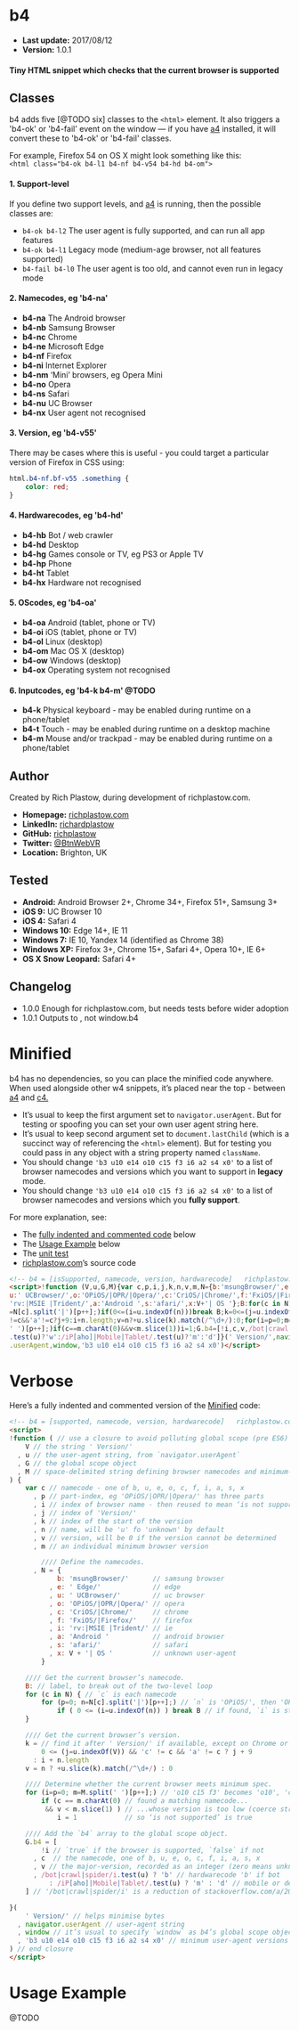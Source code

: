 b4
==

+ __Last update:__  2017/08/12
+ __Version:__      1.0.1

#### Tiny HTML snippet which checks that the current browser is supported


Classes
-------

b4 adds five [@TODO six] classes to the `<html>` element. It also triggers a
'b4-ok' or 'b4-fail' event on the window — if you have [a4](a4.md) installed, it
will convert these to 'b4-ok' or 'b4-fail' classes.

For example, Firefox 54 on OS X might look something like this:  
`<html class="b4-ok b4-l1 b4-nf b4-v54 b4-hd b4-om">`


#### 1. Support-level

If you define two support levels, and [a4](a4.md) is running, then the possible
classes are:

+ `b4-ok b4-l2` The user agent is fully supported, and can run all app features
+ `b4-ok b4-l1` Legacy mode (medium-age browser, not all features supported)
+ `b4-fail b4-l0` The user agent is too old, and cannot even run in legacy mode

#### 2. Namecodes, eg 'b4-na'

+ __b4-na__ The Android browser
+ __b4-nb__ Samsung Browser
+ __b4-nc__ Chrome
+ __b4-ne__ Microsoft Edge
+ __b4-nf__ Firefox
+ __b4-ni__ Internet Explorer
+ __b4-nm__ ‘Mini’ browsers, eg Opera Mini
+ __b4-no__ Opera
+ __b4-ns__ Safari
+ __b4-nu__ UC Browser
+ __b4-nx__ User agent not recognised

#### 3. Version, eg 'b4-v55'

There may be cases where this is useful - you could target a particular version
of Firefox in CSS using:

```css
html.b4-nf.bf-v55 .something {
    color: red;
}

```

#### 4. Hardwarecodes, eg 'b4-hd'

+ __b4-hb__ Bot / web crawler
+ __b4-hd__ Desktop
+ __b4-hg__ Games console or TV, eg PS3 or Apple TV
+ __b4-hp__ Phone
+ __b4-ht__ Tablet
+ __b4-hx__ Hardware not recognised

#### 5. OScodes, eg 'b4-oa'

+ __b4-oa__ Android (tablet, phone or TV)
+ __b4-oi__ iOS (tablet, phone or TV)
+ __b4-ol__ Linux (desktop)
+ __b4-om__ Mac OS X (desktop)
+ __b4-ow__ Windows (desktop)
+ __b4-ox__ Operating system not recognised

#### 6. Inputcodes, eg 'b4-k b4-m' @TODO

+ __b4-k__ Physical keyboard - may be enabled during runtime on a phone/tablet
+ __b4-t__ Touch - may be enabled during runtime on a desktop machine
+ __b4-m__ Mouse and/or trackpad - may be enabled during runtime on a phone/tablet


Author
------
Created by Rich Plastow, during development of richplastow.com.

+ __Homepage:__     [richplastow.com](http://richplastow.com)
+ __LinkedIn:__     [richardplastow](https://linkedin.com/in/richardplastow)
+ __GitHub:__       [richplastow](https://github.com/richplastow)
+ __Twitter:__      [@BtnWebVR](https://twitter.com/BtnWebVR)
+ __Location:__     Brighton, UK


Tested
------
+ __Android:__           Android Browser 2+, Chrome 34+, Firefox 51+, Samsung 3+
+ __iOS 9:__             UC Browser 10
+ __iOS 4:__             Safari 4
+ __Windows 10:__        Edge 14+, IE 11
+ __Windows 7:__         IE 10, Yandex 14 (identified as Chrome 38)
+ __Windows XP:__        Firefox 3+, Chrome 15+, Safari 4+, Opera 10+, IE 6+
+ __OS X Snow Leopard:__ Safari 4+


Changelog
---------
+ 1.0.0       Enough for richplastow.com, but needs tests before wider adoption
+ 1.0.1       Outputs to <html class="...">, not window.b4




Minified
========

b4 has no dependencies, so you can place the minified code anywhere. When used
alongside other w4 snippets, it’s placed near the top - between [a4](a4.md) and
[c4.](c4.md)

+ It’s usual to keep the first argument set to `navigator.userAgent`. But for
  testing or spoofing you can set your own user agent string here.
+ It’s usual to keep second argument set to `document.lastChild` (which is
  a succinct way of referencing the `<html>` element). But for testing you could
  pass in any object with a string property named `className`.
+ You should change `'b3 u10 e14 o10 c15 f3 i6 a2 s4 x0'` to a list of browser
  namecodes and versions which you want to support in __legacy__ mode.
+ You should change `'b3 u10 e14 o10 c15 f3 i6 a2 s4 x0'` to a list of browser
  namecodes and versions which you __fully support__.

For more explanation, see:

+ The [fully indented and commented code](#verbose) below
+ The [Usage Example](#usage-example) below
+ The [unit test](http://richplastow.com/w4/support/b4-test.html)
+ [richplastow.com](http://richplastow.com/index.html)’s source code

```html
<!-- b4 = [isSupported, namecode, version, hardwarecode]   richplastow.com/w4/#b4 -->
<script>!function (V,u,G,M){var c,p,i,j,k,n,v,m,N={b:'msungBrowser/',e:' Edge/',
u:' UCBrowser/',o:'OPiOS/|OPR/|Opera/',c:'CriOS/|Chrome/',f:'FxiOS/|Firefox/',i:
'rv:|MSIE |Trident/',a:'Android ',s:'afari/',x:V+'| OS '};B:for(c in N)for(p=0;n
=N[c].split('|')[p++];)if(0<=(i=u.indexOf(n)))break B;k=0<=(j=u.indexOf(V))&&'c'
!=c&&'a'!=c?j+9:i+n.length;v=n?+u.slice(k).match(/^\d+/):0;for(i=p=0;m=M.split(
' ')[p++];)if(c==m.charAt(0)&&v<m.slice(1))i=1;G.b4=[!i,c,v,/bot|crawl|spider/i
.test(u)?'w':/iP[aho]|Mobile|Tablet/.test(u)?'m':'d']}(' Version/',navigator
.userAgent,window,'b3 u10 e14 o10 c15 f3 i6 a2 s4 x0')</script>

```




Verbose
=======

Here’s a fully indented and commented version of the [Minified](#minified) code:

```html
<!-- b4 = [supported, namecode, version, hardwarecode]   richplastow.com/w4/b4.md -->
<script>
!function ( // use a closure to avoid polluting global scope (pre ES6)
    V // the string ' Version/'
  , u // the user-agent string, from `navigator.userAgent`
  , G // the global scope object
  , M // space-delimited string defining browser namecodes and minimum-versions
) {
    var c // namecode - one of b, u, e, o, c, f, i, a, s, x
      , p // part-index, eg 'OPiOS/|OPR/|Opera/' has three parts
      , i // index of browser name - then reused to mean ‘is not supported’
      , j // index of 'Version/'
      , k // index of the start of the version
      , n // name, will be 'u' fo 'unknown' by default
      , v // version, will be 0 if the version cannot be determined
      , m // an individual minimum browser version

        //// Define the namecodes.
      , N = {
            b: 'msungBrowser/'      // samsung browser
          , e: ' Edge/'             // edge
          , u: ' UCBrowser/'        // uc browser
          , o: 'OPiOS/|OPR/|Opera/' // opera
          , c: 'CriOS/|Chrome/'     // chrome
          , f: 'FxiOS/|Firefox/'    // firefox
          , i: 'rv:|MSIE |Trident/' // ie
          , a: 'Android '           // android browser
          , s: 'afari/'             // safari
          , x: V + '| OS '          // unknown user-agent
        }

    //// Get the current browser’s namecode.
    B: // label, to break out of the two-level loop
    for (c in N) { // `c` is each namecode
        for (p=0; n=N[c].split('|')[p++];) // `n` is 'OPiOS/', then 'OPR/' etc
            if ( 0 <= (i=u.indexOf(n)) ) break B // if found, `i` is start-index
    }

    //// Get the current browser’s version.
    k = // find it after ' Version/' if available, except on Chrome or Android
        0 <= (j=u.indexOf(V)) && 'c' != c && 'a' != c ? j + 9
      : i + n.length
    v = n ? +u.slice(k).match(/^\d+/) : 0

    //// Determine whether the current browser meets minimum spec.
    for (i=p=0; m=M.split(' ')[p++];) // 'o10 c15 f3' becomes 'o10', 'c15', 'f3'
        if (c == m.charAt(0) // found a matching namecode...
         && v < m.slice(1) ) // ...whose version is too low (coerce str to num)
            i = 1            // so ‘is not supported’ is true

    //// Add the `b4` array to the global scope object.
    G.b4 = [
        !i // `true` if the browser is supported, `false` if not
      , c  // the namecode, one of b, u, e, o, c, f, i, a, s, x
      , v // the major-version, recorded as an integer (zero means unknown)
      , /bot|crawl|spider/i.test(u) ? 'b' // hardwarecode 'b' if bot
          : /iP[aho]|Mobile|Tablet/.test(u) ? 'm' : 'd' // mobile or desktop
    ] // '/bot|crawl|spider/i' is a reduction of stackoverflow.com/a/20084661

}(
    ' Version/' // helps minimise bytes
  , navigator.userAgent // user-agent string
  , window // it’s usual to specify `window` as b4’s global scope object
  , 'b3 u10 e14 o10 c15 f3 i6 a2 s4 x0' // minimum user-agent versions
) // end closure
</script>

```




Usage Example
=============

@TODO
